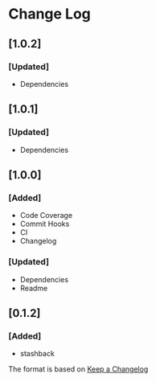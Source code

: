 # Change Log

## [1.0.2]
### [Updated]
- Dependencies

## [1.0.1]
### [Updated]
- Dependencies

## [1.0.0]
### [Added]
- Code Coverage
- Commit Hooks
- CI
- Changelog

### [Updated]
- Dependencies
- Readme


## [0.1.2]
### [Added]
- stashback

The format is based on [Keep a Changelog](http://keepachangelog.com/)
